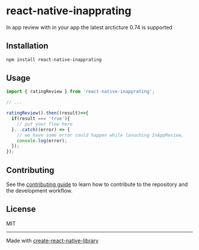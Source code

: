 # react-native-inapprating

In app review with in your app the latest arcticture 0.74 is supported

## Installation

```sh
npm install react-native-inapprating
```

## Usage

```js
import { ratingReview } from 'react-native-inapprating';

// ...

ratingReview().then((result)=>{
  if(result === 'true'){
    // put your flow here
  }. .catch((error) => {
    // we have some error could happen while lanuching InAppReview,
    console.log(error);
  });
});
```

## Contributing

See the [contributing guide](CONTRIBUTING.md) to learn how to contribute to the repository and the development workflow.

## License

MIT

---

Made with [create-react-native-library](https://github.com/callstack/react-native-builder-bob)
